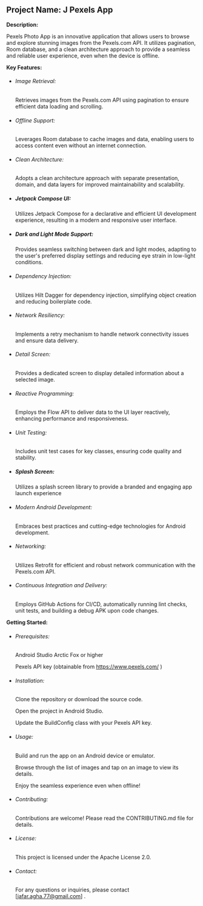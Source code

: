 ## Project Name: J Pexels App

**Description:**
  
  Pexels Photo App is an innovative application that allows users to browse and explore
  stunning images from the Pexels.com API. 
  It utilizes pagination, Room database, and a clean architecture approach to provide a
  seamless and reliable user experience, even when the device is offline.
  


**Key Features:**
  - ###### Image Retrieval:
    
    Retrieves images from the Pexels.com API using pagination to ensure efficient data loading and scrolling.
    
  - ###### Offline Support:

    Leverages Room database to cache images and data, enabling users to access content even without an internet connection.

  - ###### Clean Architecture:

    Adopts a clean architecture approach with separate presentation, domain, and data layers for improved maintainability and scalability.

  - ##### Jetpack Compose UI:

      Utilizes Jetpack Compose for a declarative and efficient UI development experience, resulting in a modern and responsive user interface.
 
  - ##### Dark and Light Mode Support:

    Provides seamless switching between dark and light modes, adapting to the user's preferred display settings and reducing eye strain in low-light conditions.

  - ###### Dependency Injection:

    Utilizes Hilt Dagger for dependency injection, simplifying object creation and reducing boilerplate code.
    
  - ###### Network Resiliency:

    Implements a retry mechanism to handle network connectivity issues and ensure data delivery.
    
  - ###### Detail Screen:

    Provides a dedicated screen to display detailed information about a selected image.
    
  - ###### Reactive Programming:

    Employs the Flow API to deliver data to the UI layer reactively, enhancing performance and responsiveness.
    
  - ###### Unit Testing:

    Includes unit test cases for key classes, ensuring code quality and stability.
    
  - ##### Splash Screen:

    Utilizes a splash screen library to provide a branded and engaging app launch experience
  
  - ###### Modern Android Development:

    Embraces best practices and cutting-edge technologies for Android development.
    
  - ###### Networking:

    Utilizes Retrofit for efficient and robust network communication with the Pexels.com API.
    
  - ###### Continuous Integration and Delivery:

    Employs GitHub Actions for CI/CD, automatically running lint checks, unit tests, and building a debug APK upon code changes.

**Getting Started:**
  - ###### Prerequisites:

    Android Studio Arctic Fox or higher

    Pexels API key (obtainable from https://www.pexels.com/ )
    
- ###### Installation:

  Clone the repository or download the source code.

  Open the project in Android Studio.

  Update the BuildConfig class with your Pexels API key.

- ###### Usage:
  Build and run the app on an Android device or emulator.

  Browse through the list of images and tap on an image to view its details.

  Enjoy the seamless experience even when offline!

- ###### Contributing:
  Contributions are welcome! Please read the CONTRIBUTING.md file for details.

- ###### License:

  This project is licensed under the Apache License 2.0.

- ###### Contact:

  For any questions or inquiries, please contact [jafar.agha.77@gmail.com] .
